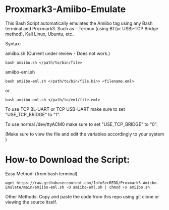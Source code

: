 # Proxmark3-Amiibo-Emulate
This Bash Script automatically emulates the Amiibo tag 
using any Bash terminal and Proxmark3. Such as - Termux
(using BT(or USB)-TCP Bridge method), Kali Linux, Ubuntu,
etc..

Syntax:

amiibo.sh (Current under review - Does not work.)

``bash amiibo.sh </path/to/bin/file>``

amiibo-eml.sh

``bash amiibo-eml.sh </path/to/bin/file.bin> <filename.eml>``

or

``bash amiibo-eml.sh </path/to/eml/file.eml>``

To use TCP BL-UART or TCP USB-UART make sure to set 
"USE_TCP_BRIDGE" to "1".

To use normal /dev/ttyACM0 make sure to set "USE_TCP_BRIDGE"
to "0".

(Make sure to view the file and edit the variables accordingly to your system
)

# How-to Download the Script:
Easy Method: (from bash terminal)

``wget https://raw.githubusercontent.com/InfoSecREDD/Proxmark3-Amiibo-Emulate/main/amiibo-eml.sh -O amiibo-eml.sh | chmod +x amiibo.sh``


Other Methods:
Copy and paste the code from this repo using git clone or
viewing the source itself.

